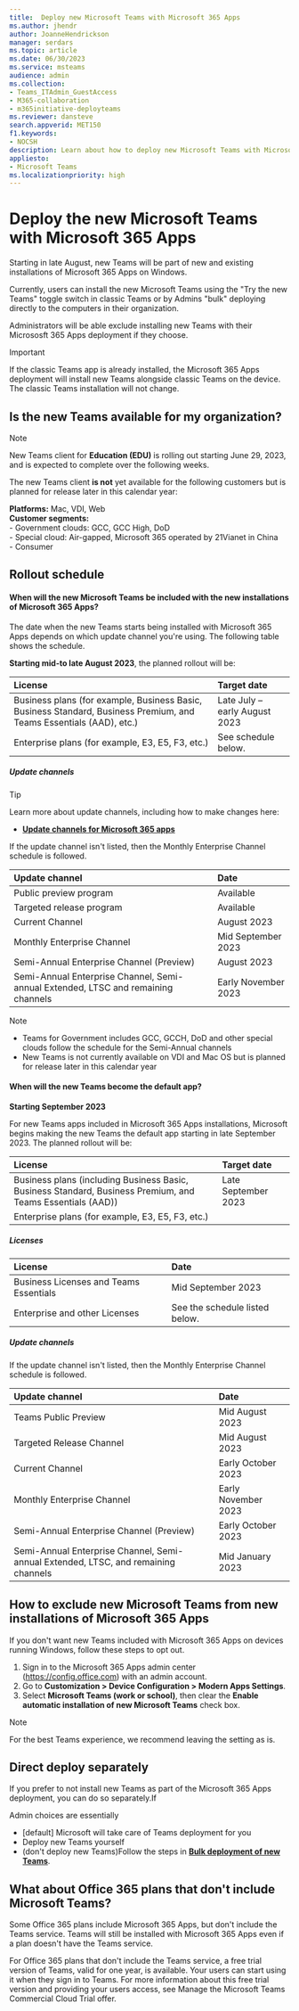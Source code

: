 ```yaml
---
title:  Deploy new Microsoft Teams with Microsoft 365 Apps
ms.author: jhendr
author: JoanneHendrickson
manager: serdars
ms.topic: article
ms.date: 06/30/2023
ms.service: msteams
audience: admin
ms.collection: 
- Teams_ITAdmin_GuestAccess
- M365-collaboration
- m365initiative-deployteams
ms.reviewer: dansteve
search.appverid: MET150
f1.keywords:
- NOCSH
description: Learn about how to deploy new Microsoft Teams with Microsoft 365 Apps.
appliesto: 
- Microsoft Teams
ms.localizationpriority: high
---
```

# Deploy the new Microsoft Teams with Microsoft 365 Apps

Starting in late August, new Teams will be part of new and existing installations of Microsoft 365 Apps on Windows.

Currently, users can install the new Microsoft Teams using the "Try the new Teams" toggle switch in classic Teams or by Admins "bulk" deploying directly to the computers in their organization.

Administrators will be able exclude installing new Teams with their Micrososft 365 Apps deployment if they choose.

>[!Important]
>If the classic Teams app is already installed, the Microsoft 365 Apps deployment will install new Teams alongside classic Teams on the device. The classic Teams installation will not change.

## Is the new Teams available for my organization?

>[!Note]
>New Teams client for **Education (EDU)** is rolling out starting June 29, 2023, and is expected to complete over the following weeks.

The new Teams client **is not** yet available for the following customers but is planned for release later in this calendar year:

**Platforms:**  Mac, VDI, Web</br>
**Customer segments:**  </br>- Government clouds: GCC, GCC High, DoD</br>- Special cloud: Air-gapped, Microsoft 365 operated by 21Vianet in China </br>- Consumer


## Rollout schedule 

#### When will the new Microsoft Teams be included with the new installations of Microsoft 365 Apps?

The date when the new Teams starts being installed with Microsoft 365 Apps depends on which update channel you're using. The following table shows the schedule.

**Starting mid-to late August 2023**, the planned rollout will be:


|License|Target date|
|:-----|:-----|
|Business plans (for example, Business Basic, Business Standard, Business Premium, and Teams Essentials (AAD), etc.)|Late July – early August  2023 |
|Enterprise plans (for example, E3, E5, F3, etc.)|See schedule below.|


##### Update channels

>[!Tip]
>Learn more about update channels, including how to make changes here:
> - [**Update channels for Microsoft 365 apps**](/deployoffice/updates/overview-update-channels)

If the update channel isn't listed, then the Monthly Enterprise Channel schedule is followed.

|Update channel|Date|
|:-----|:-----|
Public preview program|Available|
|Targeted release program|Available|
|Current Channel|August 2023|
|Monthly Enterprise Channel|Mid September 2023|
|Semi-Annual Enterprise Channel (Preview)|August 2023|
|Semi-Annual Enterprise Channel, Semi-annual Extended, LTSC and remaining channels|Early November 2023|

>[!Note]
>- Teams for Government includes GCC, GCCH, DoD and other special clouds follow the schedule for the Semi-Annual channels
>- New Teams is not currently available on VDI and Mac OS but is planned for release later in this calendar year


#### When will the new Teams become the default app?

**Starting September 2023**

For new Teams apps included in Microsoft 365 Apps installations, Microsoft begins making the new Teams the default app starting in late September 2023. The planned rollout will be:

|License|Target date|
|:-----|:-----|
|Business plans (including Business Basic, Business Standard, Business Premium, and Teams Essentials (AAD))|Late September 2023|
|Enterprise plans (for example, E3, E5, F3, etc.)| |


##### Licenses

|License|Date|
|:-----|:-----|
|Business Licenses and Teams Essentials|Mid September 2023
|Enterprise and other Licenses|See the schedule listed below.|

##### Update channels

If the update channel isn't listed, then the Monthly Enterprise Channel schedule is followed.

|Update channel|Date|
|:-----|:-----|
|Teams Public Preview|Mid August 2023|
|Targeted Release Channel|Mid August 2023|
|Current Channel|Early October 2023|
|Monthly Enterprise Channel|Early November 2023|
|Semi-Annual Enterprise Channel (Preview)|Early October 2023|
|Semi-Annual Enterprise Channel, Semi-annual Extended, LTSC, and remaining channels|Mid January 2023|



## How to exclude new Microsoft Teams from new installations of Microsoft 365 Apps 

If you don't want new Teams included with Microsoft 365 Apps on devices running Windows,  follow these steps to opt out. 

1. Sign in to the Microsoft 365 Apps admin center (https://config.office.com) with an admin account. 
2. Go to **Customization > Device Configuration > Modern Apps Settings**. 
3. Select **Microsoft Teams (work or school)**,  then clear the **Enable automatic installation of new Microsoft Teams** check box. 

>[!Note]
>For the best Teams experience, we recommend leaving the setting as is. 

## Direct deploy separately

If you prefer to not install new Teams as part of the Microsoft 365 Apps deployment, you can do so separately.If

Admin choices are essentially

- [default] Microsoft will take care of Teams deployment for you
-  Deploy new Teams yourself
- (don't deploy new Teams)Follow the steps in [**Bulk deployment of new Teams**](new-teams-bulk-install-client.md).


## What about Office 365 plans that don't include Microsoft Teams? 
 
Some Office 365 plans include Microsoft 365 Apps, but don't include the Teams service. Teams will still be installed with Microsoft 365 Apps even if a plan doesn't have the Teams service. 

For Office 365 plans that don't include the Teams service, a free trial version of Teams, valid for one year, is available. Your users can start using it when they sign in to Teams. For more information about this free trial version and providing your users access, see Manage the Microsoft Teams Commercial Cloud Trial offer. 